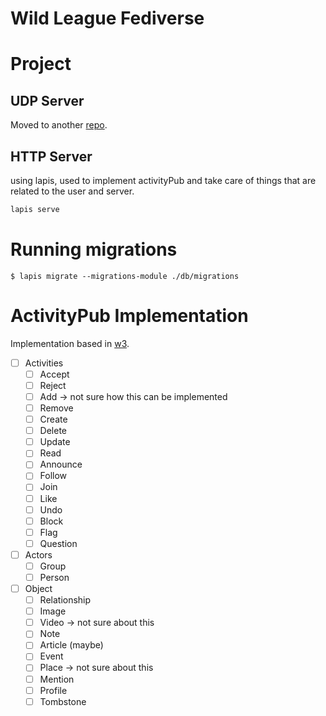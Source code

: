 # Wild League Fediverse

# Project

## UDP Server
Moved to another [repo](https://github.com/Wild-League/udp-server).

## HTTP Server
using lapis, used to implement activityPub and take care of things that are related to the user and server.

```bash
lapis serve
```

# Running migrations
`$ lapis migrate --migrations-module ./db/migrations`

# ActivityPub Implementation
Implementation based in [w3](https://www.w3.org/TR/activitystreams-vocabulary/).

- [ ] Activities
  - [ ] Accept
  - [ ] Reject
  - [ ] Add -> not sure how this can be implemented
  - [ ] Remove
  - [ ] Create
  - [ ] Delete
  - [ ] Update
  - [ ] Read
  - [ ] Announce
  - [ ] Follow
  - [ ] Join
  - [ ] Like
  - [ ] Undo
  - [ ] Block
  - [ ] Flag
  - [ ] Question
- [ ] Actors
  - [ ] Group
  - [ ] Person
- [ ] Object
  - [ ] Relationship
  - [ ] Image
  - [ ] Video -> not sure about this
  - [ ] Note
  - [ ] Article (maybe)
  - [ ] Event
  - [ ] Place -> not sure about this
  - [ ] Mention
  - [ ] Profile
  - [ ] Tombstone
